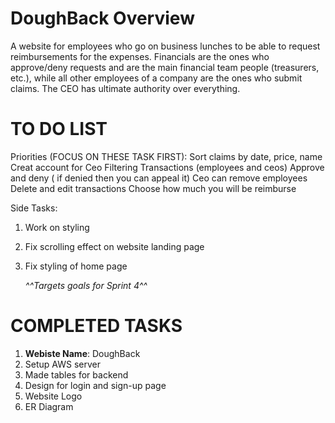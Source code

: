 # DoughBack Overview

A website for employees who go on business lunches to be able to request reimbursements for the expenses. Financials are the ones who approve/deny requests and are the main financial team people (treasurers, etc.), while all other employees of a company are the ones who submit claims. The CEO has ultimate authority over everything.

# TO DO LIST

  Priorities (FOCUS ON THESE TASK FIRST):
 Sort claims by date, price, name
  Creat account for Ceo
  Filtering Transactions (employees and ceos) 
  Approve and deny ( if denied then you can appeal it) 
 Ceo can remove employees 
 Delete and edit transactions 
 Choose how much you will be reimburse 

 
  
  Side Tasks:
  1. Work on styling
  2. Fix scrolling effect on website landing page
  3. Fix styling of home page
  
        *^^Targets goals for Sprint 4^^*

# COMPLETED TASKS
1. **Webiste Name**: DoughBack
2. Setup AWS server
3. Made tables for backend
4. Design for login and sign-up page
5. Website Logo
6. ER Diagram


